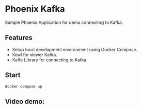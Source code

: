 # Phoenix Kafka

Sample Phoenix Application for demo connecting to Kafka.

## Features

- Setup local development environment using Docker Compose.
- Kowl for viewer Kafka.
- Kaffe Library for connecting to Kafka.

## Start

```bash
docker compose up
```

## Video demo:
